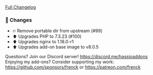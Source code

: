 [Full Changelog][changelog]

### 🔨 Changes

- 🔥 Remove portable dir from upstream (#99)
- ⬆ Upgrades PHP to 7.3.23 (#100)
- ⬆ Upgrades nginx to 1.18.0-r1
- ⬆ Upgrades add-on base image to v8.0.5

[changelog]: https://github.com/hassio-addons/addon-tasmoadmin/compare/v0.13.0...v0.13.1

Questions? Join our Discord server! https://discord.me/hassioaddons
Enjoying my add-ons? Consider supporting my work:
https://github.com/sponsors/frenck or https://patreon.com/frenck